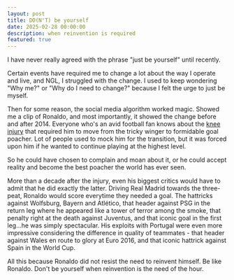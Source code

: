```yaml
---
layout: post
title: DO(N'T) be yourself
date: 2025-02-28 00:00:00
description: when reinvention is required
featured: true
---
```


I have never really agreed with the phrase "just be yourself" until recently.

Certain events have required me to change a lot about the way I operate and live, and NGL, I struggled with the change. I used to keep wondering "Why me?" or "Why do I need to change?" because I felt the urge to just be myself.

Then for some reason, the social media algorithm worked magic. Showed me a clip of Ronaldo, and most importantly, it showed the change before and after 2014. Everyone who's an avid football fan knows about the [knee injury](https://www.sportbible.com/football/cristiano-ronaldo-has-an-injury-condition-with-no-cure-20220417) that required him to move from the tricky winger to formidable goal poacher. Lot of people used to mock him for the transition, but it was forced upon him if he wanted to continue playing at the highest level.

So he could have chosen to complain and moan about it, or he could accept reality and become the best poacher the world has ever seen. 

More than a decade after the injury, even his biggest critics would have to admit that he did exactly the latter. Driving Real Madrid towards the three-peat, Ronaldo would score everytime they needed a goal. The hattricks against Wolfsburg, Bayern and Atlético, that header against PSG in the return leg where he appeared like a tower of terror among the smoke, that penalty right at the death against Juventus, and that iconic goal in the first leg...he was simply spectacular. His exploits with Portugal were even more impressive considering the difference in quality of teammates - that header against Wales en route to glory at Euro 2016, and that iconic hattrick against Spain in the World Cup. 

All this because Ronaldo did not resist the need to reinvent himself. Be like Ronaldo. Don't be yourself when reinvention is the need of the hour.